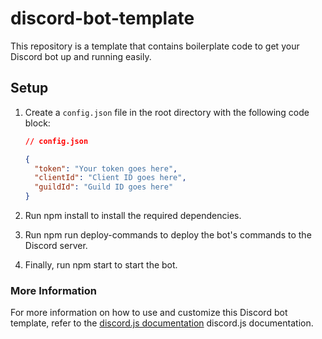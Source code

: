 # discord-bot-template

This repository is a template that contains boilerplate code to get your Discord bot up and running easily.

## Setup

1. Create a `config.json` file in the root directory with the following code block:

   ```json
   // config.json

   {
     "token": "Your token goes here",
     "clientId": "Client ID goes here",
     "guildId": "Guild ID goes here"
   }
   
2. Run npm install to install the required dependencies.

3. Run npm run deploy-commands to deploy the bot's commands to the Discord server.

4. Finally, run npm start to start the bot.

### More Information

For more information on how to use and customize this Discord bot template, refer to the [discord.js documentation](https://discord.js.org/) discord.js documentation.
